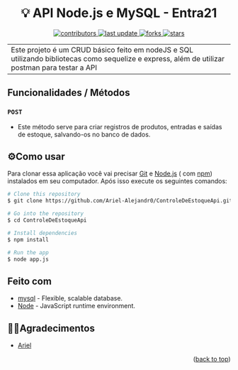 <h1 align="center">💡 API Node.js e MySQL - Entra21</h1>
<div align="center">
  <p>
  <a href="https://github.com/Ariel-Alejandr0/ControleDeEstoqueApi/">
    <img src="https://img.shields.io/github/contributors/Ariel-Alejandr0/ControleDeEstoqueApi/" alt="contributors" />
  </a>
  <a href="">
    <img src="https://img.shields.io/github/last-commit/Ariel-Alejandr0/ControleDeEstoqueApi/" alt="last update" />
  </a>
  <a href="https://github.com/Ariel-Alejandr0/ControleDeEstoqueApi/network/members">
    <img src="https://img.shields.io/github/forks/Ariel-Alejandr0/ControleDeEstoqueApi/" alt="forks" />
  </a>
  <a href="https://github.com/Ariel-Alejandr0/ControleDeEstoqueApi/stargazers">
    <img src="https://img.shields.io/github/stars/Ariel-Alejandr0/ControleDeEstoqueApi/" alt="stars" />
  </a>
</div>
<table>
<tr>
<td>
Este projeto é um CRUD básico feito em nodeJS e SQL utilizando bibliotecas como sequelize e express, além de utilizar postman para testar a API
</td>
</tr>
</table>

## Funcionalidades / Métodos
### `POST`
  - Este método serve para criar registros de produtos, entradas e saídas de estoque, salvando-os no banco de dados.


## ⚙️Como usar

Para clonar essa aplicação você vai precisar [Git](https://git-scm.com) e [Node.js](https://nodejs.org/en/download/) ( com [npm](http://npmjs.com)) instalados em seu computador. Após isso execute os seguintes comandos:

```bash
# Clone this repository
$ git clone https://github.com/Ariel-Alejandr0/ControleDeEstoqueApi.git

# Go into the repository
$ cd ControleDeEstoqueApi

# Install dependencies
$ npm install

# Run the app
$ node app.js
```

## Feito com

- [mysql](https://www.mysql.com/) - Flexible, scalable database.
- [Node](https://nodejs.org/en) -  JavaScript runtime environment.

## 🙇‍♂️Agradecimentos

* [Ariel](https://github.com/Ariel-Alejandr0/)

<p align="right">(<a href="#readme-top">back to top</a>)</p>
